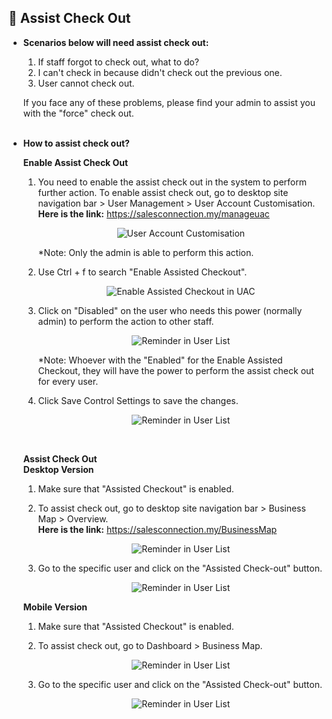 
## 🔑 Assist Check Out
<aside>

- **Scenarios below will need assist check out:**<br>

  1. If staff forgot to check out, what to do?<br>
  2. I can't check in because didn't check out the previous one.<br>
  3. User cannot check out.<br>

  If you face any of these problems, please find your admin to assist you with the "force" check out.<br><br>
  
- **How to assist check out?**<br>

  **Enable Assist Check Out**<br>
  1. You need to enable the assist check out in the system to perform further action. To enable assist check out, go to desktop site navigation bar > User Management > User Account Customisation.<br>
     **Here is the link:** https://salesconnection.my/manageuac<br>

     <p align="center">
       <img src="https://github.com/SalesConnection/support-docs/blob/main/static/img/original/User%20Account%20Customisation.png" alt="User Account Customisation">
     </p>

     *Note: Only the admin is able to perform this action.<br>
  
  2. Use Ctrl + f to search "Enable Assisted Checkout".<br>
  
     <p align="center">
       <img src="https://github.com/SalesConnection/support-docs/blob/main/static/img/edited/Enable%20Assisted%20Checkout%20in%20UAC.png" alt="Enable Assisted Checkout in UAC">
     </p>
     
  3. Click on "Disabled" on the user who needs this power (normally admin) to perform the action to other staff.<br>

     <p align="center">
       <img src="https://github.com/SalesConnection/support-docs/blob/610484e57addef37c2bf955c40d9d80c662cfa6e/static/img/Original/Reminder%20of%20User%20List.png" alt="Reminder in User List">
     </p>
  
     *Note: Whoever with the "Enabled" for the Enable Assisted Checkout, they will have the power to perform the assist check out for every user.<br>
  4. Click Save Control Settings to save the changes.<br>

     <p align="center">
        <img src="https://github.com/SalesConnection/support-docs/blob/610484e57addef37c2bf955c40d9d80c662cfa6e/static/img/Original/Reminder%20of%20User%20List.png" alt="Reminder in User List">
     </p>
  <br>
  
  **Assist Check Out**<br>
  **Desktop Version**<br>
  1. Make sure that "Assisted Checkout" is enabled.<br>
  2. To assist check out, go to desktop site navigation bar > Business Map > Overview.<br>
     **Here is the link:** https://salesconnection.my/BusinessMap<br>

     <p align="center">
        <img src="https://github.com/SalesConnection/support-docs/blob/610484e57addef37c2bf955c40d9d80c662cfa6e/static/img/Original/Reminder%20of%20User%20List.png" alt="Reminder in User List">
     </p>
     
  3. Go to the specific user and click on the "Assisted Check-out" button.<br>

     <p align="center">
        <img src="https://github.com/SalesConnection/support-docs/blob/610484e57addef37c2bf955c40d9d80c662cfa6e/static/img/Original/Reminder%20of%20User%20List.png" alt="Reminder in User List">
     </p>

  **Mobile Version**<br>
  1. Make sure that "Assisted Checkout" is enabled.<br>
  2. To assist check out, go to Dashboard > Business Map.<br>

     <p align="center">
        <img src="https://github.com/SalesConnection/support-docs/blob/610484e57addef37c2bf955c40d9d80c662cfa6e/static/img/Original/Reminder%20of%20User%20List.png" alt="Reminder in User List">
     </p>
     
  3. Go to the specific user and click on the "Assisted Check-out" button.<br>

     <p align="center">
        <img src="https://github.com/SalesConnection/support-docs/blob/610484e57addef37c2bf955c40d9d80c662cfa6e/static/img/Original/Reminder%20of%20User%20List.png" alt="Reminder in User List">
     </p>

</aside>
